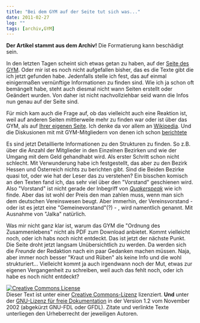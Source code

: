 ```yaml
---
title: "Bei dem GYM auf der Seite tut sich was..."
date: 2011-02-27
log: ""
tags: [archiv,GYM]
---
```

**Der Artikel stammt aus dem Archiv!** Die Formatierung kann beschädigt sein.

In den letzten Tagen scheint sich etwas getan zu haben, auf der <a href="http://www.rgdf.de/">Seite des GYM</a>. Oder mir ist es noch nicht aufgefallen bisher, das es die Texte gibt die ich jetzt gefunden habe. Jedenfalls stelle ich fest, das auf einmal einigermaßen vernünftige Informationen zu finden sind. Wie ich ja schon oft bemängelt habe, steht auch diesmal nicht  wann Seiten erstellt oder Geändert wurden. Von daher ist nicht nachvollziehbar seid wann die Infos nun genau auf der Seite sind. <!--break-->

Für mich kam auch die Frage auf, ob das vielleicht auch eine Reaktion ist, weil auf anderen Seiten mittlerweile mehr zu finden war oder ist über das GYM, als auf <a href="http://www.rgdf.de/">Ihrer eigenen Seite</a>. Ich denke da vor allem an <a href="http://de.wikipedia.org/wiki/Deutsche_Jahresversammlung">Wikipedia</a>. Und die Diskusionen mit mit GYM-Mitgliedern von denen ich schon <a href="http://www.the-independent-friend.de/?q=node/714">berichtete</a> 

Es sind jetzt Detaillierte Informationen zu den Strukturen zu finden. So z.B. über die Anzahl der Mitglieder in den Einzelnen Bezirken und wie der Umgang mit dem Geld gehandhabt wird. Als erster Schritt schon nicht schlecht. Mit Verwunderung habe ich festgestellt, das aber zu den Bezirk Hessen und Österreich nichts zu berichten gibt. Sind die Beiden Bezirke quasi tot, oder wie hat der Leser das zu verstehen? Ein bisschen komisch an den Texten fand ich, das sehr viel über den "Vorstand" geschienen wird. Also "Vorstand" ist nicht gerade der Inbegriff von <a href="http://de.wikipedia.org/w/index.php?title=Glossar_Qu%C3%A4kertum#Quakerspeak"><i>Quakerspeak</i></a> wie ich finde. Aber das ist wohl der Preis den man zahlen muss, wenn man sich dem deutschen Vereinswesen beugt. Aber immerhin, der Vereinsvorstand - oder ist es jetzt eine "Gemeinevorstand"(?) - , wird namentlich genannt. Mit Ausnahme von "Jalka" natürlich. 

Was mir nicht ganz klar ist, warum das GYM die "Ordnung des Zusammenlebens" nicht als PDF zum Download anbietet. Kommt vielleicht noch, oder ich habs noch nicht entdeckt. Das ist jetzt der nächste Punkt. Die Seite droht jetzt langsam Unübersichtlich zu werden. Da werden sich die <i>Freunde</i> der Redaktion nach ein paar Gedanken machen müssen. Naja, aber immer noch besser "Kraut und Rüben" als keine Info und die wohl strukturiert... Vielleicht kommt ja auch irgendwann noch der Mut, etwas zur eigenen Vergangenheit zu schreiben, weil auch das fehlt noch, oder ich habe es noch nicht entdeckt?



<a rel="license" href="http://creativecommons.org/licenses/by-sa/3.0/de/"><img alt="Creative Commons License" style="border-width: 0pt;" src="http://i.creativecommons.org/l/by-sa/3.0/de/88x31.png" /></a><br />
Dieser <span xmlns:dc="http://purl.org/dc/elements/1.1/" href="http://purl.org/dc/dcmitype/Text" rel="dc:type">Text</span> ist unter einer <a rel="license" href="http://creativecommons.org/licenses/by-sa/3.0/de/">Creative Commons-Lizenz</a> lizenziert. **Und** unter der <a href="http://de.wikipedia.org/wiki/GFDL">GNU-Lizenz f&uuml;r freie Dokumentation</a> in der Version 1.2 vom November 2002 (abgek&uuml;rzt GNU-FDL oder GFDL). Zitate und verlinkte Texte unterliegen den Urheberrecht der jeweiligen Autoren.
